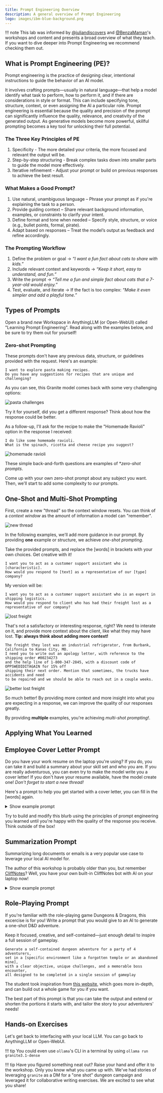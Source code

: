 ```yaml
---
title: Prompt Engineering Overview
description: A general overview of Prompt Engineering
logo: images/ibm-blue-background.png
---
```


!!! note
    This lab was informed by [@juliandiscovers](https://www.youtube.com/channel/UCXKuHxwAeZZu_dg_qs8Z-9w) and [@BenzaMaman](https://www.instagram.com/benzamaman/)'s workshops and content and presents a broad overview of what they teach. If you want to dive deeper into Prompt Engineering we recommend checking them out.

## What is Prompt Engineering (PE)?

Prompt engineering is the practice of designing clear, intentional instructions to guide the behavior of an AI model.

It involves crafting prompts—usually in natural language—that help a model identify what task to perform, how to perform it, and if there are considerations in style or format.
This can include specifying tone, structure, context, or even assigning the AI a particular role.
Prompt engineering is essential because the quality and precision of the prompt can significantly influence the quality, relevance, and creativity of the generated output.
As generative models become more powerful, skillful prompting becomes a key tool for unlocking their full potential.

### The Three Key Principles of PE

1. Specificity - The more detailed your criteria, the more focused and relevant the output will be.
2. Step-by-step structuring - Break complex tasks down into smaller parts to guide the model more effectively.
3. Iterative refinement - Adjust your prompt or build on previous responses to achieve the best result.

### What Makes a Good Prompt?

1. Use natural, unambiguous language – Phrase your prompt as if you're explaining the task to a person.
2. Provide guiding context – Share relevant background information, examples, or constraints to clarify your intent.
3. Define format and tone when needed – Specify style, structure, or voice (e.g., bullet points, formal, pirate).
4. Adapt based on responses – Treat the model’s output as feedback and refine accordingly.

### The Prompting Workflow

1. Define the problem or goal → *“I want a fun fact about cats to share with kids.”*
2. Include relevant context and keywords → *“Keep it short, easy to understand, and fun.”*
3. Write the prompt → *“Tell me a fun and simple fact about cats that a 7-year-old would enjoy.”*
4. Test, evaluate, and iterate → If the fact is too complex: *“Make it even simpler and add a playful tone.”*

## Types of Prompts

Open a brand _new_ Workspace in AnythingLLM (or Open-WebUI) called "Learning Prompt Engineering". Read along with the examples below, and be sure to try them out for yourself!

### Zero-shot Prompting

These prompts don't have any previous data, structure, or guidelines provided with the request. Here's an example:

```
I want to explore pasta making recipes. 
Do you have any suggestions for recipes that are unique and challenging?
```

As you can see, this Granite model comes back with some very challenging options:

![pasta challenges](../images/anythingllm_pasta_challenges.png)

Try it for yourself, did you get a different response? Think about how the response could be better.

As a follow-up, I'll ask for the recipe to make the "Homemade Ravioli" option in the response I received:

```
I do like some homemade ravioli. 
What is the spinach, ricotta and cheese recipe you suggest?
```

![homemade ravioli](../images/anythingllm_homemade_ravioli.png)

These simple back-and-forth questions are examples of **zero-shot prompts*.

Come up with your own zero-shot prompt about any subject you want. Then, we'll start to add some complexity to our prompts.

## One-Shot and Multi-Shot Prompting

First, create a new "thread" so the context window resets. You can think of a *context window* as the amount of information a model can "remember".

![new thread](../images/anythingllm_new_thread.png)

In the following examples, we'll add more guidance in our prompt. By providing **one** example or structure, we achieve *one-shot prompting*.

Take the provided prompts, and replace the [words] in brackets with your own choices. Get creative with it!

```
I want you to act as a customer support assistant who is [characteristic]. 
How would you respond to [text] as a representative of our [type] company?
```

My version will be:
```
I want you to act as a customer support assistant who is an expert in shipping logistics. 
How would you respond to client who has had their freight lost as a representative of our company?
```

![lost freight](../images/anythingllm_lost_freight.png)

That's not a satisfactory or interesting response, right? We need to interate on it, and provide more context about the client, like what they may have lost. **Tip: always think about adding more context!**

```
The freight they lost was an industrial refrigerator, from Burbank, California to Kanas City, MO. 
I need you to write out an apology letter, with reference to the shipping order #00234273 
and the help line of 1-800-347-2845, with a discount code of OPPSWEDIDITAGAIN for 15% off 
shipping their next order. Mention that sometimes, the trucks have accidents and need 
to be repaired and we should be able to reach out in a couple weeks.
```

![better lost freight](../images/anythingllm_better_lost_freight.png)

So much better! By providing more context and more insight into what you are expecting in a response, we can improve the quality of our responses greatly.

By providing **multiple** examples, you're achieving *multi-shot prompting*!.

## Applying What You Learned

## Employee Cover Letter Prompt

Do you have your work resume on the laptop you're using? If you do, you can take it and build a summary about your skill set and who you are. If you are really adventurous, you can even try to make the model write you a cover letter! If you don't have your resume available, have the model create one! *Don't forget to start a new thread!*

Here's a prompt to help you get started with a cover letter, you can fill in the [words] again.

<details>
<summary> Show example prompt </summary>
```
The following text is my resume for my career up 
until my most recent job. I am [current job] with
[years of experience] considered a highly skilled 
individual in [core skill set]. I want to build a
two paragraph explanation about why someone should
hire me for a role with both my current skill set 
and previous experience.
```

![](../images/anythingllm_resume.png)

The response I received has room for improvement, but gives me something to work with!
</details>

Try to build and modify this blurb using the principles of prompt engineering you learned until you're happy with the quality of the response you receive. Think outside of the box!

## Summarization Prompt

Summarizing long documents or emails is a very popular use case to leverage your local AI model for.

The author of this workshop is probably older than you, but remember [CliffNotes](https://en.wikipedia.org/wiki/CliffsNotes)? Well, you have your own built-in CliffNotes bot with AI on your laptop now!

<details>
<summary> Show example prompt </summary>
Here's a prompt to help you set up your AI model to put it "head space" this was inspired from [this website](https://narrato.io/blog/get-precise-insights-with-30-chatgpt-prompts-for-summary-generation/):

```
Generate an [X]-word summary of the following document,
highlighting key insights, notable quotes, and the overall
tone of the core point of it.
Be sure to add any specific call to actions or things that
need to be done by a specific date.
```
</details>

## Role-Playing Prompt

If you're familiar with the role-playing game Dungeons & Dragons, this excercise is for you! Write a prompt that you would give to an AI to generate a one-shot D&D adventure. 

Keep it focused, creative, and self-contained—just enough detail to inspire a full session of gameplay.


```
Generate a self-contained dungeon adventure for a party of 4 adventurers,
set in a [specific environment like a forgotten temple or an abandoned mine],
with a clear objective, unique challenges, and a memorable boss encounter,
all designed to be completed in a single session of gameplay
```

The student took inspiration from [this website](https://www.the-enchanted-scribe.com/post/6-steps-one-prompt-using-chatgpt-to-generate-one-shot-d-d-adventures), which goes more in-depth, and can build out a whole game for you if you want.

The best part of this prompt is that you can take the output and extend or shorten
the portions it starts with, and tailor the story to your adventurers' needs!

## Hands-on Exercises

Let's get back to interfacing with your local LLM. You can go back to AnythingLLM or Open-WebUI.

!!! tip
    You could even use `ollama`'s CLI in a terminal by using `ollama run granite3.1-dense`

!!! tip
    Have you figured something neat out? Raise your hand and offer it to the workshop. Only you know what you came up with.
    We've had stories of leveraging `granite` as a DM for a "one shot" dungeon campaign and leveraged it for collaborative
    writing exercises. We are excited to see what you share!